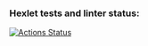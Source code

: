 ### Hexlet tests and linter status:
[![Actions Status](https://github.com/AlVaGl/python-project-49/workflows/hexlet-check/badge.svg)](https://github.com/AlVaGl/python-project-49/actions)